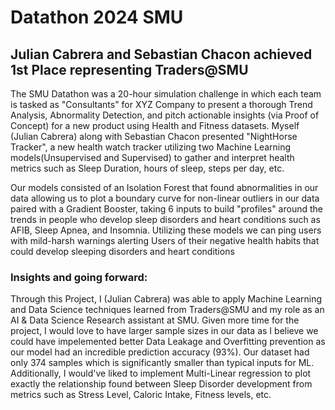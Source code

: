 # Datathon 2024 SMU
## Julian Cabrera and Sebastian Chacon achieved 1st Place representing Traders@SMU
The SMU Datathon was a 20-hour simulation challenge in which each team is tasked as "Consultants" for XYZ Company to present a thorough Trend Analysis, Abnormality Detection, and pitch actionable insights (via Proof of Concept) for a new product using Health and Fitness datasets. Myself (Julian Cabrera) along with Sebastian Chacon presented "NightHorse Tracker", a new health watch tracker utilizing two Machine Learning models(Unsupervised and Supervised) to gather and interpret health metrics such as Sleep Duration, hours of sleep, steps per day, etc.

Our models consisted of an Isolation Forest that found abnormalities in our data allowing us to plot a boundary curve for non-linear outliers in our data paired with a Gradient Booster, taking 6 inputs to build "profiles" around the trends in people who develop sleep disorders and heart conditions such as AFIB, Sleep Apnea, and Insomnia. Utilizing these models we can ping users with mild-harsh warnings alerting Users of their negative health habits that could develop sleeping disorders and heart conditions

### Insights and going forward:

Through this Project, I (Julian Cabrera) was able to apply Machine Learning and Data Science techniques learned from Traders@SMU and my role as an AI & Data Science Research assistant at SMU. Given more time for the project, I would love to have larger sample sizes in our data as I believe we could have impelemented better Data Leakage and Overfitting prevention as our model had an incredible prediction accuracy (93%). Our dataset had only 374 samples which is significantly smaller than typical inputs for ML. Additionally, I would've liked to implement Multi-Linear regression to plot exactly the relationship found between Sleep Disorder development from metrics such as Stress Level, Caloric Intake, Fitness levels, etc.
